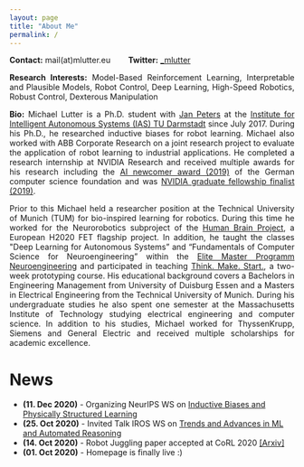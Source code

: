 ```yaml
---
layout: page
title: "About Me"
permalink: /
---
```


<p style='text-align: left;'>
<b>Contact:</b> mail(at)mlutter.eu &nbsp;&nbsp;&nbsp;&nbsp;&nbsp;&nbsp; 
<b>Twitter:</b> <a href="https://twitter.com/_mlutter">_mlutter</a> 
</p>

<p style='text-align: justify;'>
<b>Research Interests:</b> Model-Based Reinforcement Learning, Interpretable and Plausible Models, Robot Control, Deep Learning,
High-Speed Robotics, Robust Control, Dexterous Manipulation
</p>

<p style='text-align: justify;'> 
<b>Bio:</b> Michael Lutter is a Ph.D. student with <a href="https://www.ias.informatik.tu-darmstadt.de/Team/JanPeters">Jan Peters</a> 
at the <a href="https://www.ias.informatik.tu-darmstadt.de/">Institute for Intelligent 
Autonomous Systems (IAS) TU Darmstadt</a> since July 2017. During his Ph.D., he researched inductive biases for robot
learning. Michael also worked with ABB Corporate Research on a joint research project
to evaluate the application of robot learning to industrial applications. He completed a research internship at NVIDIA Research
and received multiple awards for his research including the 
<a href="https://ki50.de/ki-newcomer/">AI newcomer award (2019)</a>  
of the German computer science foundation and  was 
<a href="https://blogs.nvidia.com/blog/2020/02/17/nvidia-phd-fellowships-gpu-computing-research/">NVIDIA graduate fellowship finalist (2019)</a>.     
</p>

<p style='text-align: justify;'>
Prior to this Michael held a researcher position at the Technical University of Munich (TUM) for bio-inspired learning 
for robotics. During this time he worked for the Neurorobotics subproject of the 
<a href="https://www.humanbrainproject.eu/en/">Human Brain Project</a>, a European H2020 FET flagship project. In 
addition, he taught the classes "Deep Learning for Autonomous Systems” and  “Fundamentals of Computer Science for 
Neuroengineering” within the <a href="http://www.msne.ei.tum.de/en/home/">Elite Master Programm Neuroengineering</a> 
and participated in teaching <a href="https://www.thinkmakestart.com/">Think. Make. Start.</a>, a two-week prototyping course. 
His educational background covers a Bachelors in Engineering Management from University of Duisburg Essen and a Masters 
in Electrical Engineering from the Technical University of Munich. During his undergraduate studies he also spent one 
semester at the Massachusetts Institute of Technology studying electrical engineering and computer science. In addition 
to his studies, Michael worked for ThyssenKrupp, Siemens and General Electric and received multiple scholarships for 
academic excellence.
</p>




# News
* **(11. Dec 2020)** - Organizing NeurIPS WS on [Inductive Biases and Physically Structured Learning](https://inductive-biases.github.io/)
* **(25. Oct 2020)** - Invited Talk IROS WS on [Trends and Advances in ML and Automated Reasoning](http://www.iros-ar2020.lissi.fr/doku.php/start)
* **(14. Oct 2020)** - Robot Juggling paper accepted at CoRL 2020 [[Arxiv]](https://arxiv.org/abs/2010.13483)
* **(01. Oct 2020)** - Homepage is finally live :)

